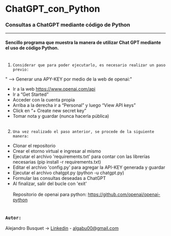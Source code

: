 # ChatGPT_con_Python

### Consultas a ChatGPT mediante código de Python
______


#### Sencillo programa que muestra la manera de utilizar Chat GPT mediante el uso de código Python.<br><br>


1. `Considerar que para poder ejecutarlo, es necesario realizar un paso previo:`

"   —> Generar una APY-KEY por medio de la web de openai:"

- Ir a la web https://www.openai.com/api
- lr a “Get Started”
- Acceder con la cuenta propia
- Arriba a la derecha ir a “Personal” y luego “View API keys”
- Click en “+ Create new secret key”
- Tomar nota y guardar (nunca hacerla pública)
<br><br>
2. `Una vez realizado el paso anterior, se procede de la siguiente manera:`

- Clonar el repositorio
- Crear el etorno virtual e ingresar al mismo
- Ejecutar el archivo 'requirements.txt' para contar con las librerías necesarias (pip install -r requirements.txt)
- Editar el archivo 'config.py' para agregar la API-KEY generada y guardar
- Ejecutar el archivo chatgpt.py (python -u chatgpt.py)
- Formular las consultas deseadas a ChatGPT
- Al finalizar, salir del bucle con 'exit'
<br><br>
Repositorio de openai para python: https://github.com/openai/openai-python
<br><br>

### `Autor:`

Alejandro Busquet -> [Linkedin](https://www.linkedin.com/in/alejandro-busquet/ "Linkedin") - algabu00@gmail.com

